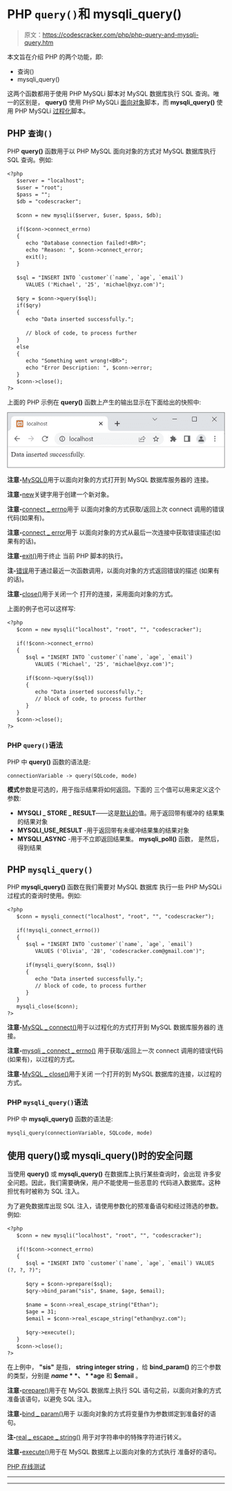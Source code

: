 # PHP `query()`和 mysqli_query()

> 原文：<https://codescracker.com/php/php-query-and-mysqli-query.htm>

本文旨在介绍 PHP 的两个功能，即:

*   查询()
*   mysqli_query()

这两个函数都用于使用 PHP MySQLi 脚本对 MySQL 数据库执行 SQL 查询。唯一的区别是， **query()** 使用 PHP MySQLi <u>面向对象</u>脚本，而 **mysqli_query()** 使用 PHP MySQLi <u>过程化</u>脚本。

## PHP `查询()`

PHP **query()** 函数用于以 PHP MySQL 面向对象的方式对 MySQL 数据库执行 SQL 查询。例如:

```
<?php
   $server = "localhost";
   $user = "root";
   $pass = "";
   $db = "codescracker";

   $conn = new mysqli($server, $user, $pass, $db);

   if($conn->connect_errno)
   {
      echo "Database connection failed!<BR>";
      echo "Reason: ", $conn->connect_error;
      exit();
   }

   $sql = "INSERT INTO `customer`(`name`, `age`, `email`) 
      VALUES ('Michael', '25', 'michael@xyz.com')";

   $qry = $conn->query($sql);
   if($qry)
   {
      echo "Data inserted successfully.";

      // block of code, to process further
   }
   else
   {
      echo "Something went wrong!<BR>";
      echo "Error Description: ", $conn->error;
   }
   $conn->close();
?>
```

上面的 PHP 示例在 **query()** 函数上产生的输出显示在下面给出的快照中:

![php mysql query function](img/6d170c05fc70dbe73ab1895267194707.png)

**注意-**[MySQL()](/php/php-mysqli-connect-to-database.htm)用于以面向对象的方式打开到 MySQL 数据库服务器的 连接。

**注意-**[new](/php/php-new-keyword.htm)关键字用于创建一个新对象。

**注意-**[connect _ errno](/php/php-connect-errno-and-mysqli-connect-errno.htm)用于 以面向对象的方式获取/返回上次 connect 调用的错误代码(如果有)。

**注意-**[connect _ error](/php/php-connect-error-and-mysqli-connect-error.htm)用于 以面向对象的方式从最后一次连接中获取错误描述(如果有的话)。

**注意-**[exit()](/php/php-exit-function.htm)用于终止 当前 PHP 脚本的执行。

**注-**[错误](/php/php-error-and-mysqli-error.htm)用于通过最近一次函数调用，以面向对象的方式返回错误的描述 (如果有的话)。

**注意-**[close()](/php/php-mysqli-close-database-connection.htm)用于关闭一个 打开的连接，采用面向对象的方式。

上面的例子也可以这样写:

```
<?php
   $conn = new mysqli("localhost", "root", "", "codescracker");

   if(!$conn->connect_errno)
   {
      $sql = "INSERT INTO `customer`(`name`, `age`, `email`) 
         VALUES ('Michael', '25', 'michael@xyz.com')";

      if($conn->query($sql))
      {
         echo "Data inserted successfully.";
         // block of code, to process further
      }
   }
   $conn->close();
?>
```

### PHP `query()`语法

PHP 中 **query()** 函数的语法是:

```
connectionVariable -> query(SQLcode, mode)
```

**模式**参数是可选的，用于指示结果将如何返回。下面的 三个值可以用来定义这个参数:

*   **MYSQLI _ STORE _ RESULT**——这是<u>默认的</u>值。用于返回带有缓冲的 结果集的结果对象
*   **MYSQLI_USE_RESULT** -用于返回带有未缓冲结果集的结果对象
*   **MYSQLI_ASYNC** -用于不立即返回结果集。 **mysqli_poll()** 函数， 是然后，得到结果

## PHP `mysqli_query()`

PHP **mysqli_query()** 函数在我们需要对 MySQL 数据库 执行一些 PHP MySQLi 过程式的查询时使用。例如:

```
<?php
   $conn = mysqli_connect("localhost", "root", "", "codescracker");

   if(!mysqli_connect_errno())
   {
      $sql = "INSERT INTO `customer`(`name`, `age`, `email`) 
         VALUES ('Olivia', '28', 'codescracker.com@gmail.com')";

      if(mysqli_query($conn, $sql))
      {
         echo "Data inserted successfully.";
         // block of code, to process further
      }
   }
   mysqli_close($conn);
?>
```

**注意-**[MySQL _ connect()](/php/php-mysqli-connect-to-database.htm)用于以过程化的方式打开到 MySQL 数据库服务器的 连接。

**注意-**[mysqli _ connect _ errno()](/php/php-connect-errno-and-mysqli-connect-errno.htm) 用于获取/返回上一次 connect 调用的错误代码(如果有)，以过程的方式。

**注意-**[MySQL _ close()](/php/php-mysqli-close-database-connection.htm)用于关闭 一个打开的到 MySQL 数据库的连接，以过程的方式。

### PHP `mysqli_query()`语法

PHP 中 **mysqli_query()** 函数的语法是:

```
mysqli_query(connectionVariable, SQLcode, mode)
```

## 使用 query()或 mysqli_query()时的安全问题

当使用 **query()** 或 **mysqli_query()** 在数据库上执行某些查询时，会出现 许多安全问题。因此，我们需要确保，用户不能使用一些恶意的 代码进入数据库。这种担忧有时被称为 SQL 注入。

为了避免数据库出现 SQL 注入，请使用参数化的预准备语句和经过筛选的参数。例如:

```
<?php
   $conn = new mysqli("localhost", "root", "", "codescracker");

   if(!$conn->connect_errno)
   {
      $sql = "INSERT INTO `customer`(`name`, `age`, `email`) VALUES (?, ?, ?)";

      $qry = $conn->prepare($sql);
      $qry->bind_param("sis", $name, $age, $email);

      $name = $conn->real_escape_string("Ethan");
      $age = 31;
      $email = $conn->real_escape_string("ethan@xyz.com");

      $qry->execute();
   }
   $conn->close();
?>
```

在上例中， **"sis"** 是指， **string integer string** ，给 **bind_param()** 的三个参数 的类型，分别是 **$name** 、 **$age** 和 **$email** 。

**注意-**[prepare()](/php/php-prepare-and-mysqli-prepare.htm)用于在 MySQL 数据库上执行 SQL 语句之前，以面向对象的方式准备该语句，以避免 SQL 注入。

**注意-**[bind _ param()](/php/php-bind-param-and-mysqli-stmt-bind-param.htm)用于 以面向对象的方式将变量作为参数绑定到准备好的语句。

**注-**[real _ escape _ string()](/php/php-real-escape-string-and-mysqli-real-escape-string.htm) 用于对字符串中的特殊字符进行转义。

**注意-**[execute()](/php/php-execute-and-mysqli-stmt-execute.htm)用于在 MySQL 数据库上以面向对象的方式执行 准备好的语句。

[PHP 在线测试](/exam/showtest.php?subid=8)

* * *

* * *